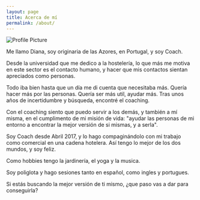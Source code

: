 ```yaml
---
layout: page
title: Acerca de mí
permalink: /about/
---
```


<img src="{{ site.baseurl }}assets/profile-placeholder.gif" title="Profile Picture" class="profile">

Me llamo Diana, soy originaria de las Azores, en Portugal, y soy Coach. 

Desde la universidad que me dedico a la hostelería, lo que más me motiva en este sector es el contacto humano, y hacer que mis contactos sientan apreciados como personas.

Todo iba bien hasta que un día me di cuenta que necesitaba más. Quería hacer más por las personas. Quería ser más util, ayudar más. Tras unos años de incertidumbre y búsqueda, encontré el coaching. 

Con el coaching siento que puedo servir a los demás, y también a mí misma, en el cumplimento de mi misión de vida: "ayudar las personas de mi entorno a encontrar la mejor versión de si mismas, y a serla".

Soy Coach desde Abril 2017, y lo hago compaginándolo con mi trabajo como comercial en una cadena hotelera. Así tengo lo mejor de los dos mundos, y soy feliz.

Como hobbies tengo la jardinería, el yoga y la musica. 

Soy poliglota y hago sesiones tanto en español, como ingles y portugues.

Si estás buscando la mejor versión de ti mismo, ¿que paso vas a dar para conseguirla? 

[centrarium]: https://github.com/bencentra/centrarium
[bencentra]: http://bencentra.com
[jekyll]: https://github.com/jekyll/jekyll
